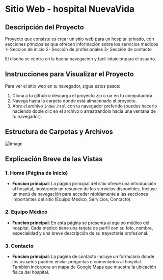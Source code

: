 # Sitio Web - hospital NuevaVida

## Descripción del Proyecto
Proyecto que consiste es crear un sitio web para un hospital privado, con secciones principales que ofrecen información sobre los servicios médicos
1- Seccion de inicio
2- Sección de profesionales
3- Sección de contacto

El diseño se centra en la buena navegacion y facil intuicionpara el usuario.

## Instrucciones para Visualizar el Proyecto
Para ver el sitio web en tu navegador, sigue estos pasos:

1. Clona a tu github o descarga el proyecto zip o rar en tu computadora.
2. Navega hasta la carpeta donde está almacenado el proyecto.
3. Abre el archivo `index.html` con tu navegador preferido (puedes hacerlo haciendo doble clic en el archivo o arrastrándolo hacia una ventana de tu navegador).

## Estructura de Carpetas y Archivos


![image](https://github.com/user-attachments/assets/8ae96a0b-d5b9-4ca0-aa2d-46983a5fc39a)




## Explicación Breve de las Vistas

### 1. **Home (Página de Inicio)**
- **Funcion principal**: La página principal del sitio ofrece una introducción al hospital, mostrando un resumen de los servicios disponibles. Incluye un menú de navegación para acceder rápidamente a las secciones importantes del sitio (Equipo Médico, Servicios, Contacto).

### 2. **Equipo Médico**
- **Funcion principal**: En esta página se presenta al equipo médico del hospital. Cada médico tiene una tarjeta de perfil con su foto, nombre, especialidad y una breve descripción de su trayectoria profesional.

### 3. **Contacto**
- **Funcion principal**: La página de contacto incluye un formulario donde los usuarios pueden enviar preguntas o comentarios al hospital. También incorpora un mapa de Google Maps que muestra la ubicación física del hospital.



